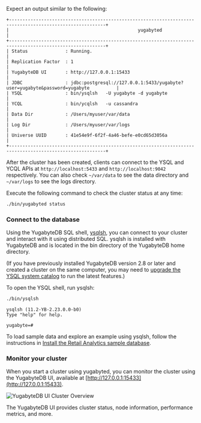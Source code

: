 <!--
+++
private = true
+++
-->

Expect an output similar to the following:

```output
+----------------------------------------------------------------------------------------------------------+
|                                                yugabyted                                                 |
+----------------------------------------------------------------------------------------------------------+
| Status              : Running.                                                                           |
| Replication Factor  : 1                                                                                  |
| YugabyteDB UI       : http://127.0.0.1:15433                                                             |
| JDBC                : jdbc:postgresql://127.0.0.1:5433/yugabyte?user=yugabyte&password=yugabyte          |
| YSQL                : bin/ysqlsh   -U yugabyte -d yugabyte                                               |
| YCQL                : bin/ycqlsh   -u cassandra                                                          |
| Data Dir            : /Users/myuser/var/data                                                             |
| Log Dir             : /Users/myuser/var/logs                                                             |
| Universe UUID       : 41e54e9f-6f2f-4a46-befe-e0cd65d3056a                                               |
+----------------------------------------------------------------------------------------------------------+
```

After the cluster has been created, clients can connect to the YSQL and YCQL APIs at `http://localhost:5433` and `http://localhost:9042` respectively. You can also check `~/var/data` to see the data directory and `~/var/logs` to see the logs directory.

Execute the following command to check the cluster status at any time:

```sh
./bin/yugabyted status
```

### Connect to the database

Using the YugabyteDB SQL shell, [ysqlsh](/preview/api/ysqlsh/), you can connect to your cluster and interact with it using distributed SQL. ysqlsh is installed with YugabyteDB and is located in the bin directory of the YugabyteDB home directory.

(If you have previously installed YugabyteDB version 2.8 or later and created a cluster on the same computer, you may need to [upgrade the YSQL system catalog](/preview/manage/upgrade-deployment/#upgrade-the-ysql-system-catalog) to run the latest features.)

To open the YSQL shell, run ysqlsh:

```sh
./bin/ysqlsh
```

```output
ysqlsh (11.2-YB-2.23.0.0-b0)
Type "help" for help.

yugabyte=#
```

To load sample data and explore an example using ysqlsh, follow the instructions in [Install the Retail Analytics sample database](/preview/sample-data/retail-analytics/#install-the-retail-analytics-sample-database).

### Monitor your cluster

When you start a cluster using yugabyted, you can monitor the cluster using the YugabyteDB UI, available at [http://127.0.0.1:15433](http://127.0.0.1:15433).

![YugabyteDB UI Cluster Overview](/images/quick_start/quick-start-ui-overview.png)

The YugabyteDB UI provides cluster status, node information, performance metrics, and more.
